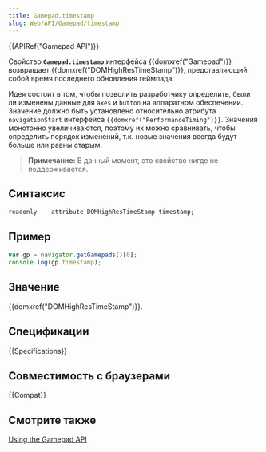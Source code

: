 ```yaml
---
title: Gamepad.timestamp
slug: Web/API/Gamepad/timestamp
---
```


{{APIRef("Gamepad API")}}

Свойство **`Gamepad.timestamp`** интерфейса {{domxref("Gamepad")}} возвращает {{domxref("DOMHighResTimeStamp")}}, представляющий собой время последнего обновления геймпада.

Идея состоит в том, чтобы позволить разработчику определить, были ли изменены данные для `axes` и `button` на аппаратном обеспечении. Значение должно быть установлено относительно атрибута `navigationStart` интерфейса `{{domxref("PerformanceTiming")}}`. Значения монотонно увеличиваются, поэтому их можно сравнивать, чтобы определить порядок изменений, т.к. новые значения всегда будут больше или равны старым.

> **Примечание:** В данный момент, это свойство нигде не поддерживается.

## Синтаксис

```
readonly    attribute DOMHighResTimeStamp timestamp;
```

## Пример

```js
var gp = navigator.getGamepads()[0];
console.log(gp.timestamp);
```

## Значение

{{domxref("DOMHighResTimeStamp")}}.

## Спецификации

{{Specifications}}

## Совместимость с браузерами

{{Compat}}

## Смотрите также

[Using the Gamepad API](/ru/docs/Web/Guide/API/Gamepad)
